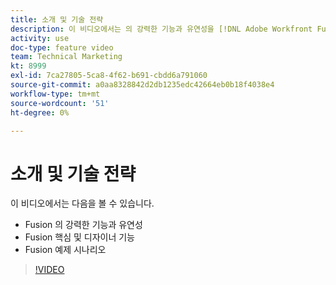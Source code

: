 ```yaml
---
title: 소개 및 기술 전략
description: 이 비디오에서는 의 강력한 기능과 유연성을 [!DNL Adobe Workfront Fusion], Fusion 코어 및 디자이너 기능 및 Fusion 예제 시나리오와 동일합니다.
activity: use
doc-type: feature video
team: Technical Marketing
kt: 8999
exl-id: 7ca27805-5ca8-4f62-b691-cbdd6a791060
source-git-commit: a0aa8328842d2db1235edc42664eb0b18f4038e4
workflow-type: tm+mt
source-wordcount: '51'
ht-degree: 0%

---
```


# 소개 및 기술 전략

이 비디오에서는 다음을 볼 수 있습니다.

* Fusion 의 강력한 기능과 유연성
* Fusion 핵심 및 디자이너 기능
* Fusion 예제 시나리오

>[!VIDEO](https://video.tv.adobe.com/v/335259/?quality=12)
